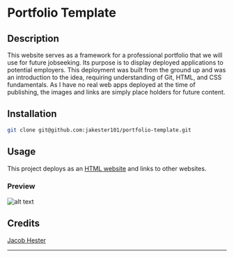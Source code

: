 # Portfolio Template

## Description

This website serves as a framework for a professional portfolio that we will use for future jobseeking. Its purpose is to display deployed applications to potential employers. This deployment was built from the ground up and was an introduction to the idea, requiring understanding of Git, HTML, and CSS fundamentals. As I have no real web apps deployed at the time of publishing, the images and links are simply place holders for future content.

## Installation

```sh
git clone git@github.com:jakester101/portfolio-template.git
```

## Usage

This project deploys as an [HTML website](https://jakester101.github.io/portfolio-template) and links to other websites.

### Preview
![alt text](assets/images/screenshot.png)

## Credits
[Jacob Hester](https://github.com/jakester101)


---
